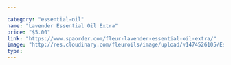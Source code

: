 ```yaml
---

category: "essential-oil"
name: "Lavender Essential Oil Extra"
price: "$5.00"
link: "https://www.spaorder.com/fleur-lavender-essential-oil-extra/"
image: "http://res.cloudinary.com/fleuroils/image/upload/v1474526105/Essential%20Oil/lavender_extra.jpg"
type: 
---
```

